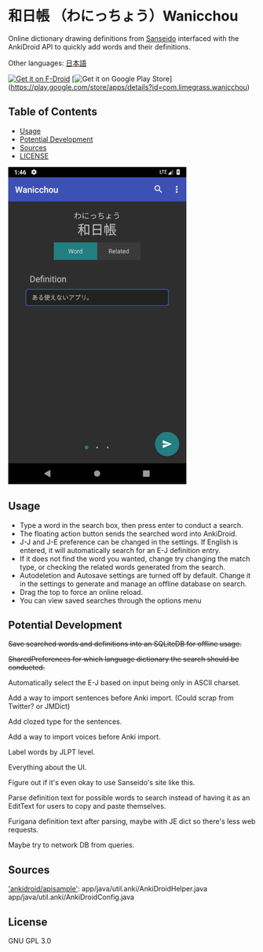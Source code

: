 # 和日帳 （わにっちょう）Wanicchou
Online dictionary drawing definitions from [Sanseido](https://www.sanseido.biz/) interfaced with the AnkiDroid API to quickly add words and their definitions.

Other languages: [日本語](README.jp.md)

[<img src="https://f-droid.org/badge/get-it-on.png"
     alt="Get it on F-Droid"
     height="90">](https://f-droid.org/packages/com.waifusims.wanicchou/)
[<img src="https://play.google.com/intl/en_us/badges/images/generic/en_badge_web_generic.png"
      alt="Get it on Google Play Store"
      height="90">]
(https://play.google.com/store/apps/details?id=com.limegrass.wanicchou)

## Table of Contents
  - [Usage](#usage)
  - [Potential Development](#potential-development)
  - [Sources](#sources)
  - [LICENSE](#license)


![Screenshot](/docs/app-image.png)

## Usage
* Type a word in the search box, then press enter to conduct a search.
* The floating action button sends the searched word into AnkiDroid.
* J-J and J-E preference can be changed in the settings. If English is entered, it will automatically search for an E-J definition entry.
* If it does not find the word you wanted, change try changing the match type, or checking the related words generated from the search.
* Autodeletion and Autosave settings are turned off by default. Change it in the settings to generate and manage an offline database on search.
* Drag the top to force an online reload.
* You can view saved searches through the options menu 

## Potential Development
<s>Save searched words and definitions into an SQLiteDB for offline usage.</s>

<s>SharedPreferences for which language dictionary the search should be conducted.</s>

Automatically select the E-J based on input being only in ASCII charset.

Add a way to import sentences before Anki import. (Could scrap from Twitter? or JMDict)

Add clozed type for the sentences.

Add a way to import voices before Anki import.

Label words by JLPT level.

Everything about the UI.

Figure out if it's even okay to use Sanseido's site like this.

Parse definition text for possible words to search instead of having it as an EditText for users to copy and paste themselves.

Furigana definition text after parsing, maybe with JE dict so there's less web requests.

Maybe try to network DB from queries.

## Sources
['ankidroid/apisample'](https://github.com/ankidroid/apisample):
    app/java/util.anki/AnkiDroidHelper.java
    app/java/util.anki/AnkiDroidConfig.java

## License
GNU GPL 3.0
